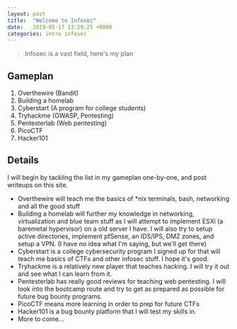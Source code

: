 ```yaml
---
layout: post
title:  "Welcome to Infosec"
date:   2019-05-17 13:29:25 +0800
categories: intro infosec
---
```


> Infosec is a vast field, here's my plan

## Gameplan

1. Overthewire (Bandit)
2. Building a homelab 
3. Cyberstart (A program for college students)
4. Tryhackme (OWASP, Pentesting)
5. Pentesterlab (Web pentesting)
6. PicoCTF
7. Hacker101

## Details

I will begin by tackling the list in my gameplan one-by-one, and post writeups on this site.

- Overthewire will teach me the basics of *nix terminals, bash, networking and all the good stuff
- Building a homelab will further my knowledge in networking, virtualization and blue team stuff as I will attempt to implement ESXi (a baremetal hypervisor) on a old server I have. I will also try to setup active directories, implement pfSense, an IDS/IPS, DMZ zones, and setup a VPN. (I have no idea what I'm saying, but we'll get there)
- Cyberstart is a college cybersecurity program I signed up for that will teach me basics of CTFs and other infosec stuff. I hope it's good.
- Tryhackme is a relatively new player that teaches hacking. I will try it out and see what I can learn from it.
- Pentesterlab has really good reviews for teaching web pentesting. I will look into the bootcamp route and try to get as prepared as possible for future bug bounty programs.
- PicoCTF means more learning in order to prep for future CTFs
- Hacker101 is a bug bounty platform that I will test my skills in.
- More to come...